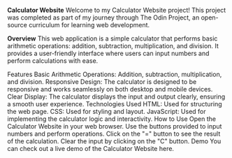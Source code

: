 **Calculator Website**
Welcome to my Calculator Website project! This project was completed as part of my journey through The Odin Project, an open-source curriculum for learning web development.

**Overview**
This web application is a simple calculator that performs basic arithmetic operations: addition, subtraction, multiplication, and division. It provides a user-friendly interface where users can input numbers and perform calculations with ease.

Features
Basic Arithmetic Operations: Addition, subtraction, multiplication, and division.
Responsive Design: The calculator is designed to be responsive and works seamlessly on both desktop and mobile devices.
Clear Display: The calculator displays the input and output clearly, ensuring a smooth user experience.
Technologies Used
HTML: Used for structuring the web page.
CSS: Used for styling and layout.
JavaScript: Used for implementing the calculator logic and interactivity.
How to Use
Open the Calculator Website in your web browser.
Use the buttons provided to input numbers and perform operations.
Click on the "=" button to see the result of the calculation.
Clear the input by clicking on the "C" button.
Demo
You can check out a live demo of the Calculator Website here.
